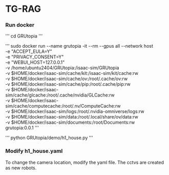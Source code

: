 # TG-RAG



### Run docker
'''
cd GRUtopia
'''

'''
sudo docker run --name grutopia -it --rm --gpus all --network host \
  -e "ACCEPT_EULA=Y" \
  -e "PRIVACY_CONSENT=Y" \
  -e "WEBUI_HOST=127.0.0.1" \
  -v /home/ubuntu2404/GRUtopia:/isaac-sim/GRUtopia \
  -v $HOME/docker/isaac-sim/cache/kit:/isaac-sim/kit/cache:rw \
  -v $HOME/docker/isaac-sim/cache/ov:/root/.cache/ov:rw \
  -v $HOME/docker/isaac-sim/cache/pip:/root/.cache/pip:rw \
  -v $HOME/docker/isaac-sim/cache/glcache:/root/.cache/nvidia/GLCache:rw \
  -v $HOME/docker/isaac-sim/cache/computecache:/root/.nv/ComputeCache:rw \
  -v $HOME/docker/isaac-sim/logs:/root/.nvidia-omniverse/logs:rw \
  -v $HOME/docker/isaac-sim/data:/root/.local/share/ov/data:rw \
  -v $HOME/docker/isaac-sim/documents:/root/Documents:rw \
  grutopia:0.0.1
'''

'''
python GRUtopia/demo/h1_house.py
'''

### Modify h1_house.yaml

To change the camera location, modify the yaml file. The cctvs are created as new robots. 



